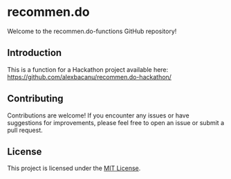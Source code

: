 # recommen.do

Welcome to the recommen.do-functions GitHub repository!

## Introduction

This is a function for a Hackathon project available here: https://github.com/alexbacanu/recommen.do-hackathon/

## Contributing

Contributions are welcome! If you encounter any issues or have suggestions for improvements, please feel free to open an issue or submit a pull request.

## License

This project is licensed under the [MIT License](LICENSE).
